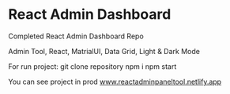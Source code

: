 # React Admin Dashboard

Completed React Admin Dashboard Repo

Admin Tool, React, MatrialUI, Data Grid, Light & Dark Mode

For run project:
git clone repository
npm i
npm start

You can see project in prod www.reactadminpaneltool.netlify.app
